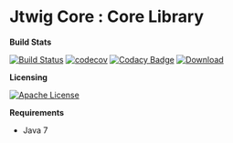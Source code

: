 # Jtwig Core : Core Library


**Build Stats**

[![Build Status](https://travis-ci.org/jtwig/jtwig-core.svg?branch=master)](https://travis-ci.org/jtwig/jtwig-core)
[![codecov](https://codecov.io/gh/jtwig/jtwig-core/branch/master/graph/badge.svg)](https://codecov.io/gh/jtwig/jtwig-core)
[![Codacy Badge](https://api.codacy.com/project/badge/grade/3002724fc73f4cf1933e8fd349b12acb)](https://www.codacy.com/app/jmelo_3328/jtwig-core)
[![Download](https://api.bintray.com/packages/jtwig/maven/jtwig-core/images/download.svg) ](https://bintray.com/jtwig/maven/jtwig-core/_latestVersion)

**Licensing**

[![Apache License](https://img.shields.io/hexpm/l/plug.svg?maxAge=2592000)]()

**Requirements**

- Java 7

